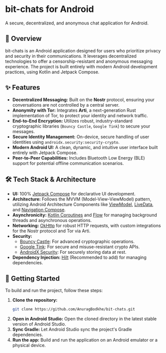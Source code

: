 # bit-chats for Android

A secure, decentralized, and anonymous chat application for Android.

## 📖 Overview

bit-chats is an Android application designed for users who prioritize privacy and security in their communications. It leverages decentralized technologies to offer a censorship-resistant and anonymous messaging experience. The project is built entirely with modern Android development practices, using Kotlin and Jetpack Compose.

## ✨ Features

*   **Decentralized Messaging:** Built on the **Nostr** protocol, ensuring your conversations are not controlled by a central server.
*   **Anonymity with Tor:** Integrates **Arti**, a next-generation Rust implementation of Tor, to protect your identity and network traffic.
*   **End-to-End Encryption:** Utilizes robust, industry-standard cryptographic libraries (`Bouncy Castle`, `Google Tink`) to secure your messages.
*   **Secure Identity Management:** On-device, secure handling of user identities using `androidx.security:security-crypto`.
*   **Modern Android UI:** A clean, dynamic, and intuitive user interface built entirely with Jetpack Compose.
*   **Peer-to-Peer Capabilities:** Includes Bluetooth Low Energy (BLE) support for potential offline communication scenarios.

## 🛠️ Tech Stack & Architecture

*   **UI:** 100% [Jetpack Compose](https://developer.android.com/jetpack/compose) for declarative UI development.
*   **Architecture:** Follows the MVVM (Model-View-ViewModel) pattern, utilizing Android Architecture Components like [ViewModel](https://developer.android.com/topic/libraries/architecture/viewmodel), [LiveData](https://developer.android.com/topic/libraries/architecture/livedata), and [Navigation Compose](https://developer.android.com/jetpack/compose/navigation).
*   **Asynchronicity:** [Kotlin Coroutines](https://kotlinlang.org/docs/coroutines-overview.html) and [Flow](https://kotlinlang.org/docs/flow.html) for managing background threads and asynchronous operations.
*   **Networking:** [OkHttp](https://square.github.io/okhttp/) for robust HTTP requests, with custom integrations for the Nostr protocol and Tor via Arti.
*   **Security:**
    *   [Bouncy Castle](https://www.bouncycastle.org/): For advanced cryptographic operations.
    *   [Google Tink](https://github.com/google/tink): For secure and misuse-resistant crypto APIs.
    *   [AndroidX Security](https://developer.android.com/topic/security/data): For securely storing data at rest.
*   **Dependency Injection:** [Hilt](https://developer.android.com/training/dependency-injection/hilt-android) (Recommended to add) for managing dependencies.

## 🚀 Getting Started

To build and run the project, follow these steps:

1.  **Clone the repository:**
    ```bash
    git clone https://github.com/AnuragBodkhe/bit-chats.git
    ```
2.  **Open in Android Studio:**
    Open the cloned directory in the latest stable version of Android Studio.
3.  **Sync Gradle:**
    Let Android Studio sync the project's Gradle dependencies.
4.  **Run the app:**
    Build and run the application on an Android emulator or a physical device.

